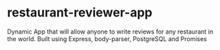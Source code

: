 # restaurant-reviewer-app
Dynamic App that will allow anyone to write reviews for any restaurant in the world. Built using Express, body-parser, PostgreSQL and Promises
